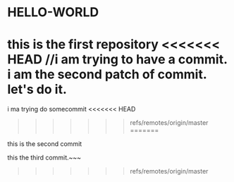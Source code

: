 # HELLO-WORLD
this is the first repository
<<<<<<< HEAD
//i am trying to have a commit.
i am the second patch of commit.
let's do it.
=======
i ma trying do somecommit
<<<<<<< HEAD
>>>>>>> refs/remotes/origin/master
=======

this is the second commit


this the third commit.~~~
>>>>>>> refs/remotes/origin/master
